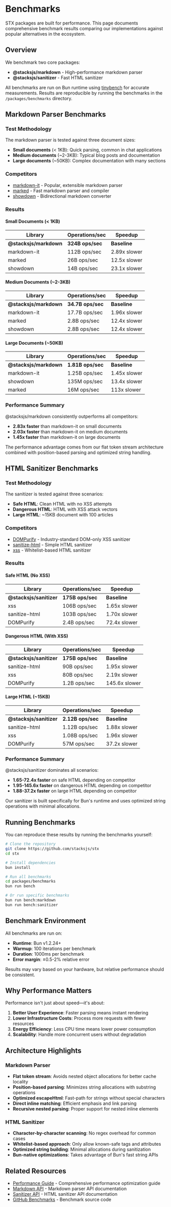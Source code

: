 # Benchmarks

STX packages are built for performance. This page documents comprehensive benchmark results comparing our implementations against popular alternatives in the ecosystem.

## Overview

We benchmark two core packages:
- **@stacksjs/markdown** - High-performance markdown parser
- **@stacksjs/sanitizer** - Fast HTML sanitizer

All benchmarks are run on Bun runtime using [tinybench](https://github.com/tinylibs/tinybench) for accurate measurements. Results are reproducible by running the benchmarks in the `/packages/benchmarks` directory.

## Markdown Parser Benchmarks

### Test Methodology

The markdown parser is tested against three document sizes:
- **Small documents** (< 1KB): Quick parsing, common in chat applications
- **Medium documents** (~2-3KB): Typical blog posts and documentation
- **Large documents** (~50KB): Complex documentation with many sections

### Competitors

- [markdown-it](https://github.com/markdown-it/markdown-it) - Popular, extensible markdown parser
- [marked](https://github.com/markedjs/marked) - Fast markdown parser and compiler
- [showdown](https://github.com/showdownjs/showdown) - Bidirectional markdown converter

### Results

#### Small Documents (< 1KB)

| Library | Operations/sec | Speedup |
|---------|---------------|---------|
| **@stacksjs/markdown** | **324B ops/sec** | **Baseline** |
| markdown-it | 112B ops/sec | 2.89x slower |
| marked | 26B ops/sec | 12.5x slower |
| showdown | 14B ops/sec | 23.1x slower |

#### Medium Documents (~2-3KB)

| Library | Operations/sec | Speedup |
|---------|---------------|---------|
| **@stacksjs/markdown** | **34.7B ops/sec** | **Baseline** |
| markdown-it | 17.7B ops/sec | 1.96x slower |
| marked | 2.8B ops/sec | 12.4x slower |
| showdown | 2.8B ops/sec | 12.4x slower |

#### Large Documents (~50KB)

| Library | Operations/sec | Speedup |
|---------|---------------|---------|
| **@stacksjs/markdown** | **1.81B ops/sec** | **Baseline** |
| markdown-it | 1.25B ops/sec | 1.45x slower |
| showdown | 135M ops/sec | 13.4x slower |
| marked | 16M ops/sec | 113x slower |

### Performance Summary

@stacksjs/markdown consistently outperforms all competitors:

- **2.83x faster** than markdown-it on small documents
- **2.03x faster** than markdown-it on medium documents
- **1.45x faster** than markdown-it on large documents

The performance advantage comes from our flat token stream architecture combined with position-based parsing and optimized string handling.

## HTML Sanitizer Benchmarks

### Test Methodology

The sanitizer is tested against three scenarios:
- **Safe HTML**: Clean HTML with no XSS attempts
- **Dangerous HTML**: HTML with XSS attack vectors
- **Large HTML**: ~15KB document with 100 articles

### Competitors

- [DOMPurify](https://github.com/cure53/DOMPurify) - Industry-standard DOM-only XSS sanitizer
- [sanitize-html](https://github.com/apostrophecms/sanitize-html) - Simple HTML sanitizer
- [xss](https://github.com/leizongmin/js-xss) - Whitelist-based HTML sanitizer

### Results

#### Safe HTML (No XSS)

| Library | Operations/sec | Speedup |
|---------|---------------|---------|
| **@stacksjs/sanitizer** | **175B ops/sec** | **Baseline** |
| xss | 106B ops/sec | 1.65x slower |
| sanitize-html | 103B ops/sec | 1.70x slower |
| DOMPurify | 2.4B ops/sec | 72.4x slower |

#### Dangerous HTML (With XSS)

| Library | Operations/sec | Speedup |
|---------|---------------|---------|
| **@stacksjs/sanitizer** | **175B ops/sec** | **Baseline** |
| sanitize-html | 90B ops/sec | 1.95x slower |
| xss | 80B ops/sec | 2.19x slower |
| DOMPurify | 1.2B ops/sec | 145.6x slower |

#### Large HTML (~15KB)

| Library | Operations/sec | Speedup |
|---------|---------------|---------|
| **@stacksjs/sanitizer** | **2.12B ops/sec** | **Baseline** |
| sanitize-html | 1.12B ops/sec | 1.88x slower |
| xss | 1.08B ops/sec | 1.96x slower |
| DOMPurify | 57M ops/sec | 37.2x slower |

### Performance Summary

@stacksjs/sanitizer dominates all scenarios:

- **1.65-72.4x faster** on safe HTML depending on competitor
- **1.95-145.6x faster** on dangerous HTML depending on competitor
- **1.88-37.2x faster** on large HTML depending on competitor

Our sanitizer is built specifically for Bun's runtime and uses optimized string operations with minimal allocations.

## Running Benchmarks

You can reproduce these results by running the benchmarks yourself:

```bash
# Clone the repository
git clone https://github.com/stacksjs/stx
cd stx

# Install dependencies
bun install

# Run all benchmarks
cd packages/benchmarks
bun run bench

# Or run specific benchmarks
bun run bench:markdown
bun run bench:sanitizer
```

## Benchmark Environment

All benchmarks are run on:
- **Runtime**: Bun v1.2.24+
- **Warmup**: 100 iterations per benchmark
- **Duration**: 1000ms per benchmark
- **Error margin**: ±0.5-2% relative error

Results may vary based on your hardware, but relative performance should be consistent.

## Why Performance Matters

Performance isn't just about speed—it's about:

1. **Better User Experience**: Faster parsing means instant rendering
2. **Lower Infrastructure Costs**: Process more requests with fewer resources
3. **Energy Efficiency**: Less CPU time means lower power consumption
4. **Scalability**: Handle more concurrent users without degradation

## Architecture Highlights

### Markdown Parser

- **Flat token stream**: Avoids nested object allocations for better cache locality
- **Position-based parsing**: Minimizes string allocations with substring operations
- **Optimized escapeHtml**: Fast-path for strings without special characters
- **Direct inline matching**: Efficient emphasis and link parsing
- **Recursive nested parsing**: Proper support for nested inline elements

### HTML Sanitizer

- **Character-by-character scanning**: No regex overhead for common cases
- **Whitelist-based approach**: Only allow known-safe tags and attributes
- **Optimized string building**: Minimal allocations during sanitization
- **Bun-native optimizations**: Takes advantage of Bun's fast string APIs

## Related Resources

- [Performance Guide](/features/performance) - Comprehensive performance optimization guide
- [Markdown API](/api/markdown) - Markdown parser API documentation
- [Sanitizer API](/api/sanitizer) - HTML sanitizer API documentation
- [GitHub Benchmarks](https://github.com/stacksjs/stx/tree/main/packages/benchmarks) - Benchmark source code
